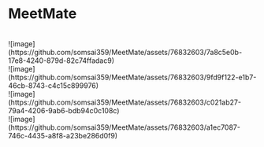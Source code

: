 # MeetMate
<br>
![image](https://github.com/somsai359/MeetMate/assets/76832603/7a8c5e0b-17e8-4240-879d-82c74ffadac9)
<br>
![image](https://github.com/somsai359/MeetMate/assets/76832603/9fd9f122-e1b7-46cb-8743-c4c15c899976)
<br>
![image](https://github.com/somsai359/MeetMate/assets/76832603/c021ab27-79a4-4206-9ab6-bdb94c0c108c)
<br>
![image](https://github.com/somsai359/MeetMate/assets/76832603/a1ec7087-746c-4435-a8f8-a23be286d0f9)

